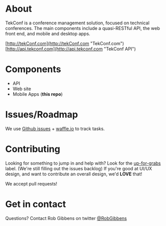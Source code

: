 # About #
TekConf is a conference management solution, focused on technical conferences.  The main components include a quasi-RESTful API, the web front end, and mobile and desktop apps.

[http://tekConf.com](http://tekConf.com "TekConf.com")<br/>
[http://api.tekconf.com](http://api.tekconf.com "TekConf API")

# Components #
- API
- Web site
- Mobile Apps (__this repo__)

# Issues/Roadmap #

We use [Github issues](https://github.com/tekconf/tekconf.mobile.xplat/issues) + [waffle.io](https://waffle.io/tekconf/tekconf.mobile.xplat) to track tasks.

# Contributing #

Looking for something to jump in and help with? Look for the [up-for-grabs](http://up-for-grabs.net/) label. (We're still filling out the issues backlog) If you're good at UI/UX design, and want to contribute an overall design, we'd __LOVE__ that! 

We accept pull requests!

# Get in contact #

Questions? Contact Rob Gibbens on twitter [@RobGibbens](http://twitter.com/RobGibbens)